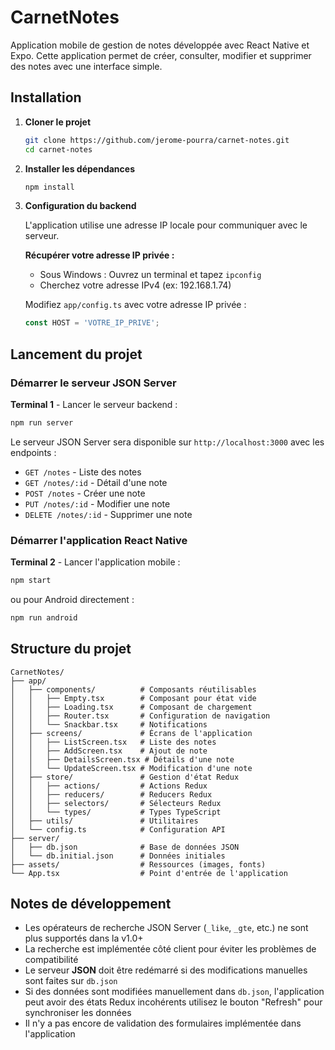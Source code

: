 # CarnetNotes

Application mobile de gestion de notes développée avec React Native et Expo. Cette application permet de créer, consulter, modifier et supprimer des notes avec une interface simple.

## Installation

1. **Cloner le projet**
   ```bash
   git clone https://github.com/jerome-pourra/carnet-notes.git
   cd carnet-notes
   ```

2. **Installer les dépendances**
   ```bash
   npm install
   ```

3. **Configuration du backend**
   
   L'application utilise une adresse IP locale pour communiquer avec le serveur. 
   
   **Récupérer votre adresse IP privée :**
   - Sous Windows : Ouvrez un terminal et tapez `ipconfig`
   - Cherchez votre adresse IPv4 (ex: 192.168.1.74)
   
   Modifiez `app/config.ts` avec votre adresse IP privée :
   ```typescript
   const HOST = 'VOTRE_IP_PRIVE';
   ```

## Lancement du projet

### Démarrer le serveur JSON Server

**Terminal 1** - Lancer le serveur backend :
```bash
npm run server
```
Le serveur JSON Server sera disponible sur `http://localhost:3000` avec les endpoints :
- `GET /notes` - Liste des notes
- `GET /notes/:id` - Détail d'une note
- `POST /notes` - Créer une note
- `PUT /notes/:id` - Modifier une note
- `DELETE /notes/:id` - Supprimer une note

### Démarrer l'application React Native

**Terminal 2** - Lancer l'application mobile :
```bash
npm start
```
ou pour Android directement :
```bash
npm run android
```

## Structure du projet

```
CarnetNotes/
├── app/
│   ├── components/          # Composants réutilisables
│   │   ├── Empty.tsx        # Composant pour état vide
│   │   ├── Loading.tsx      # Composant de chargement
│   │   ├── Router.tsx       # Configuration de navigation
│   │   └── Snackbar.tsx     # Notifications
│   ├── screens/             # Écrans de l'application
│   │   ├── ListScreen.tsx   # Liste des notes
│   │   ├── AddScreen.tsx    # Ajout de note
│   │   ├── DetailsScreen.tsx # Détails d'une note
│   │   └── UpdateScreen.tsx # Modification d'une note
│   ├── store/               # Gestion d'état Redux
│   │   ├── actions/         # Actions Redux
│   │   ├── reducers/        # Reducers Redux
│   │   ├── selectors/       # Sélecteurs Redux
│   │   └── types/           # Types TypeScript
│   ├── utils/               # Utilitaires
│   └── config.ts            # Configuration API
├── server/
│   ├── db.json              # Base de données JSON
│   └── db.initial.json      # Données initiales
├── assets/                  # Ressources (images, fonts)
└── App.tsx                  # Point d'entrée de l'application
```

## Notes de développement

- Les opérateurs de recherche JSON Server (`_like`, `_gte`, etc.) ne sont plus supportés dans la v1.0+
- La recherche est implémentée côté client pour éviter les problèmes de compatibilité
- Le serveur **JSON** doit être redémarré si des modifications manuelles sont faites sur `db.json`
- Si des données sont modifiées manuellement dans `db.json`, l'application peut avoir des états Redux incohérents utilisez le bouton "Refresh" pour synchroniser les données
- Il n'y a pas encore de validation des formulaires implémentée dans l'application
